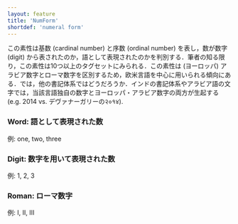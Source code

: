 ```yaml
---
layout: feature
title: 'NumForm'
shortdef: 'numeral form'
---
```


この素性は基数 (cardinal number) と序数 (ordinal number) を表し，数が数字 (digit) から表されたのか，語として表現されたのかを判別する．筆者の知る限り，この素性は10つ以上のタグセットにみられる．この素性は (ヨーロッパ) アラビア数字とローマ数字を区別するため，欧米言語を中心に用いられる傾向にある．では，他の書記体系ではどうだろうか．インドの書記体系やアラビア語の文字では，当該言語独自の数字とヨーロッパ・アラビア数字の両方が生起する(e.g. 2014 vs. デヴァナーガリーの२०१४).

### Word: 語として表現された数

例: one, two, three

### Digit: 数字を用いて表現された数

例: 1, 2, 3

### Roman: ローマ数字

例: I, II, III
